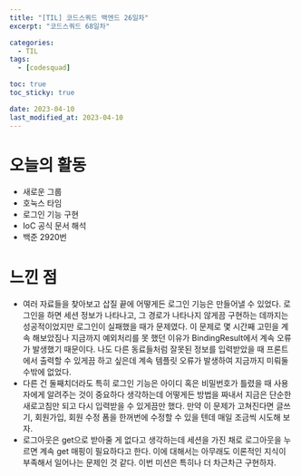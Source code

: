 ```yaml
---
title: "[TIL] 코드스쿼드 백엔드 26일차"
excerpt: "코드스쿼드 68일차"

categories:
  - TIL
tags:
  - [codesquad]

toc: true
toc_sticky: true

date: 2023-04-10
last_modified_at: 2023-04-10
---
```


# 오늘의 활동

- 새로운 그룹
- 호눅스 타임
- 로그인 기능 구현
- IoC 공식 문서 해석
- 백준 2920번

# 느낀 점

- 여러 자료들을 찾아보고 삽질 끝에 어떻게든 로그인 기능은 만들어낼 수 있었다. 로그인을 하면 세션 정보가 나타나고, 그 경로가 나타나지 않게끔 구현하는 데까지는 성공적이었지만 로그인이 실패했을 때가 문제였다. 이 문제로 몇 시간째 고민을 계속 해보았짐나 지금까지 예외처리를 못 했던 이유가 BindingResult에서 계속 오류가 발생했기 때문이다. 나도 다른 동료들처럼 잘못된 정보를 입력받았을 때 프론트에서 출력할 수 있게끔 하고 싶은데 계속 템플릿 오류가 발생하여 지금까지 미뤄둘 수밖에 없었다.
- 다른 건 둘째치더라도 특히 로그인 기능은 아이디 혹은 비밀번호가 틀렸을 때 사용자에게 알려주는 것이 중요하다 생각하는데 어떻게든 방법을 짜내서 지금은 단순한 새로고침만 되고 다시 입력받을 수 있게끔만 했다. 만약 이 문제가 고쳐진다면 글쓰기, 회원가입, 회원 수정 폼을 한꺼번에 수정할 수 있을 텐데 매일 조금씩 시도해 보자.
- 로그아웃은 get으로 받아줄 게 없다고 생각하는데 세션을 가진 채로 로그아웃을 누르면 계속 get 매핑이 필요하다고 한다. 이에 대해서는 아무래도 이론적인 지식이 부족해서 일어나는 문제인 것 같다. 이번 미션은 특히나 더 차근차근 구현하자. 